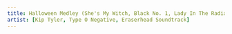 ```yaml
---
title: Halloween Medley (She's My Witch, Black No. 1, Lady In The Radiator)
artist: [Kip Tyler, Type O Negative, Eraserhead Soundtrack]
---
```

